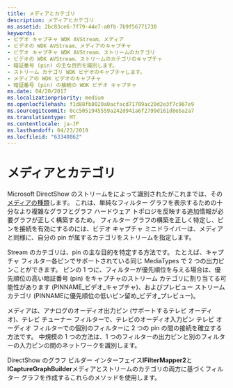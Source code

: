 ```yaml
---
title: メディアとカテゴリ
description: メディアとカテゴリ
ms.assetid: 2bc83ce6-7f79-44e7-a0fb-7b9f56771730
keywords:
- ビデオ キャプチャ WDK AVStream、メディア
- ビデオの WDK AVStream、メディアのキャプチャ
- ビデオ キャプチャ WDK AVStream、ストリームのカテゴリ
- ビデオの WDK AVStream、ストリームのカテゴリのキャプチャ
- 暗証番号 (pin) の主な目的を識別します。
- ストリーム カテゴリ WDK ビデオのキャプチャします。
- メディアの WDK ビデオのキャプチャ
- 暗証番号 (pin) の接続の WDK ビデオ キャプチャ
ms.date: 04/20/2017
ms.localizationpriority: medium
ms.openlocfilehash: f1d88fb8020a0acfacd71709ac20d2e3f7c967e9
ms.sourcegitcommit: 0cc5051945559a242d941a6f2799d161d8eba2a7
ms.translationtype: MT
ms.contentlocale: ja-JP
ms.lasthandoff: 04/23/2019
ms.locfileid: "63340862"
---
```

# <a name="mediums-and-categories"></a>メディアとカテゴリ


Microsoft DirectShow のストリームをによって識別されたがこれまでは、その[メディアの種類](https://go.microsoft.com/fwlink/p/?linkid=51458)します。 これは、単純なフィルター グラフを表示するための十分なより複雑なグラフとグラフ ハードウェア トポロジを反映する追加情報が必要グラフが正しく構築するため。 フィルター グラフの構築を正しく特定し、ピンを接続を有効にするのには、ビデオ キャプチャ ミニドライバーは、メディアと同様に、自分の pin が属するカテゴリをストリームを指定します。

Stream のカテゴリは、pin の主な目的を特定する方法です。 たとえば、キャプチャ フィルター各ピンでサポートされている同じ MediaTypes で 2 つの出力ピンことができます。 ピンの 1 つに、フィルターが優先順位を与える場合は、優先順位の高い暗証番号 (pin) をキャプチャのストリーム カテゴリに割り当てる可能性があります (PINNAME\_ビデオ\_キャプチャ)、およびプレビュー ストリーム カテゴリ (PINNAMEに優先順位の低いピン留め\_ビデオ\_プレビュー)。

メディアは、アナログのオーディオ出力ピン (サポートするテレビ オーディオ)、テレビ チューナー フィルターで、テレビのオーディオ入力ピン テレビ オーディオ フィルターでの個別のフィルターに 2 つの pin の間の接続を確立する方法です。 中規模の 1 つの方法は、1 つのフィルターの出力ピンと別のフィルターの入力ピンの間のネットワークを識別します。

DirectShow のグラフ ビルダー インターフェイス**IFilterMapper2**と**ICaptureGraphBuilder**メディアとストリームのカテゴリの両方に基づくフィルター グラフを作成するこれらのメソッドを使用します。

 

 




